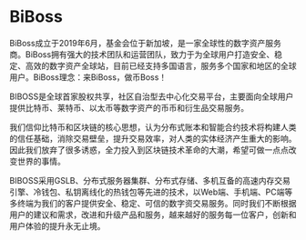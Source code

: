 # 

# BiBoss

BiBoss成立于2019年6月，基金会位于新加坡，是一家全球性的数字资产服务商。BiBoss拥有强大的技术团队和运营团队，致力于为全球用户打造安全、稳定、高效的数字资产全球站，目前已经支持多国语言，服务多个国家和地区的全球用户。BiBoss理念：来BiBoss，做币Boss！

BIBOSS是全球首家股权共享，社区自治型去中心化交易平台，主要面向全球用户提供比特币、莱特币、以太币等数字资产的币币和衍生品交易服务。

我们信仰比特币和区块链的核心思想，认为分布式账本和智能合约技术将构建人类的信任基础，消除交易壁垒，提升交易效率，对人类的实体经济产生重大的影响。因此我们放弃了很多诱惑，全力投入到区块链技术革命的大潮，希望可做一点点改变世界的事情。

BIBOSS采用GSLB、分布式服务器集群、分布式存储、多机互备的高速内存交易引擎、冷钱包、私钥离线化的热钱包等先进的技术，以Web端、手机端、PC端等多终端为我们的客户提供安全、稳定、可信的数字资交易服务。同时我们不断根据用户的建议和需求，改进和升级产品和服务，越来越好的服务每一位客户，创新和用户体验的提升永无止境。

